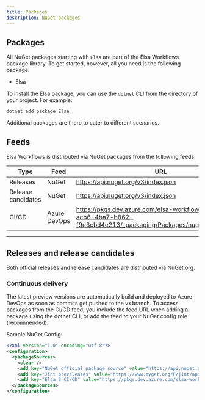```yaml
---
title: Packages
description: NuGet packages
---
```


## Packages

All NuGet packages starting with `Elsa` are part of the Elsa Workflows package library. To get started, however, all you need is the following package:

- Elsa

To install the Elsa package, you can use the `dotnet` CLI from the directory of your project. For example:

```shell
dotnet add package Elsa
```

Additional packages are there to cater to different scenarios.

## Feeds

Elsa Workflows is distributed via NuGet packages from the following feeds:

| Type               | Feed         | URL                                                                                                                    |
|--------------------|--------------|------------------------------------------------------------------------------------------------------------------------|
| Releases           | NuGet        | https://api.nuget.org/v3/index.json                                                                                    |
| Release candidates | NuGet        | https://api.nuget.org/v3/index.json                                                                                    |
| CI/CD              | Azure DevOps | https://pkgs.dev.azure.com/elsa-workflows/3cbdb983-acb6-4ba7-b862-f9e3cbd4e213/_packaging/Packages/nuget/v3/index.json |

---

## Releases and release candidates

Both official releases and release candidates are distributed via NuGet.org.

### Continuous delivery

The latest preview versions are automatically build and deployed to Azure DevOps as soon as commits get pushed to the `v3` branch.
To access packages from the CI/CD feed, you include the feed URL when adding a package using the dotnet CLI, or add the feed to your NuGet.config role (recommended).

Sample NuGet.Config:

```xml
<?xml version="1.0" encoding="utf-8"?>
<configuration>
  <packageSources>
    <clear />
    <add key="NuGet official package source" value="https://api.nuget.org/v3/index.json" />
    <add key="Jint prereleases" value="https://www.myget.org/F/jint/api/v3/index.json" />
    <add key="Elsa 3 CI/CD" value="https://pkgs.dev.azure.com/elsa-workflows/3cbdb983-acb6-4ba7-b862-f9e3cbd4e213/_packaging/Packages/nuget/v3/index.json" />
  </packageSources>
</configuration>
```